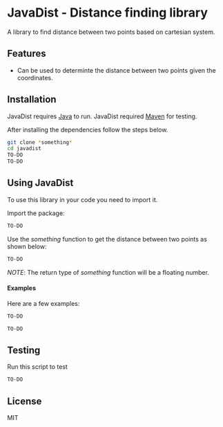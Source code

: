 # JavaDist - Distance finding library

A library to find distance between two points based on cartesian system.

## Features

- Can be used to determinte the distance between two points given the coordinates.

## Installation

JavaDist requires [Java](https://www.java.com/en/download/) to run.
JavaDist required [Maven](https://maven.apache.org/download.cgi) for testing.

After installing the dependencies follow the steps below.

```sh
git clone *something*
cd javadist
TO-DO
TO-DO
```

## Using JavaDist
To use this library in your code you need to import it.

Import the package:

```sh
TO-DO
```

Use the *something* function to get the distance between two points as shown below:
```sh
TO-DO
```

*NOTE*: The return type of *something* function will be a floating number.

#### Examples

Here are a few examples:

```sh
TO-DO
```

```sh
TO-DO
```

## Testing

Run this script to test

```sh
TO-DO
```


## License
MIT


